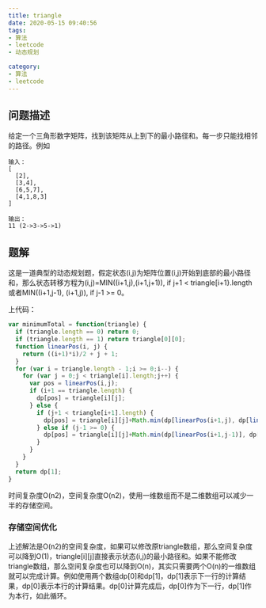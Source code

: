 ```yaml
---
title: triangle
date: 2020-05-15 09:40:56
tags:
- 算法
- leetcode
- 动态规划

category:
- 算法
- leetcode
---
```

## 问题描述
给定一个三角形数字矩阵，找到该矩阵从上到下的最小路径和。每一步只能找相邻的路径。例如
```
输入：
[
  [2],
  [3,4],
  [6,5,7],
  [4,1,8,3]
]

输出：
11 (2->3->5->1)
```

## 题解
这是一道典型的动态规划题，假定状态(i,j)为矩阵位置(i,j)开始到底部的最小路径和，那么状态转移方程为(i,j)=MIN((i+1,j),(i+1,j+1)), if j+1 < triangle[i+1}.length或者MIN((i+1,j-1), (i+1,j)), if j-1 >= 0。

上代码：
```js
var minimumTotal = function(triangle) {
  if (triangle.length == 0) return 0;
  if (triangle.length == 1) return triangle[0][0];
  function linearPos(i, j) {
    return ((i+1)*i)/2 + j + 1;
  }
  for (var i = triangle.length - 1;i >= 0;i--) {
    for (var j = 0;j < triangle[i].length;j++) {
      var pos = linearPos(i,j);
      if (i+1 == triangle.length) {
        dp[pos] = triangle[i][j];
      } else {
        if (j+1 < triangle[i+1].length) {
          dp[pos] = triangle[i][j]+Math.min(dp[linearPos(i+1,j), dp[linearPos(i+1,j-1)]]);
        } else if (j-1 >= 0) {
          dp[pos] = triangle[i][j]+Math.min(dp[linearPos(i+1,j-1)], dp[linearPos(i+1,j)]);
        }
      }
    }
  }
  return dp[1];
}
```
时间复杂度O(n2)，空间复杂度O(n2)，使用一维数组而不是二维数组可以减少一半的存储空间。

### 存储空间优化
上述解法是O(n2)的空间复杂度，如果可以修改原triangle数组，那么空间复杂度可以降到O(1)，triangle[i][j]直接表示状态(i,j)的最小路径和。如果不能修改triangle数组，那么空间复杂度也可以降到O(n)，其实只需要两个O(n)的一维数组就可以完成计算。例如使用两个数组dp[0]和dp[1]，dp[1]表示下一行的计算结果，dp[0]表示本行的计算结果。dp[0]计算完成后，dp[0]作为下一行，dp[1]作为本行，如此循环。